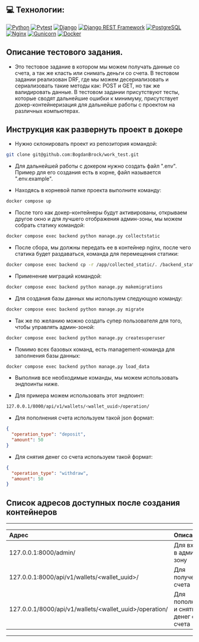 ## 💻 Технологии:
[![Python](https://img.shields.io/badge/-Python-464646?style=flat&logo=Python&logoColor=56C0C0&color=008080)](https://www.python.org/)
[![Pytest](https://img.shields.io/badge/-Pytest-464646?style=flat&logo=Pytest&logoColor=56C0C0&color=008080)](https://docs.pytest.org/en/stable/)
[![Django](https://img.shields.io/badge/-Django-464646?style=flat&logo=Django&logoColor=56C0C0&color=008080)](https://www.djangoproject.com/)
[![Django REST Framework](https://img.shields.io/badge/-Django%20REST%20Framework-464646?style=flat&logo=Django%20REST%20Framework&logoColor=56C0C0&color=008080)](https://www.django-rest-framework.org/)
[![PostgreSQL](https://img.shields.io/badge/-PostgreSQL-464646?style=flat&logo=PostgreSQL&logoColor=56C0C0&color=008080)](https://www.postgresql.org/)
[![Nginx](https://img.shields.io/badge/-NGINX-464646?style=flat&logo=NGINX&logoColor=56C0C0&color=008080)](https://nginx.org/ru/)
[![Gunicorn](https://img.shields.io/badge/-gunicorn-464646?style=flat&logo=gunicorn&logoColor=56C0C0&color=008080)](https://gunicorn.org/)
[![Docker](https://img.shields.io/badge/-Docker-464646?style=flat&logo=Docker&logoColor=56C0C0&color=008080)](https://www.docker.com/)

## Описание тестового задания.

- Это тестовое задание в котором мы можем получать данные со счета, 
а так же класть или снимать деньги со счета. В тестовом задании 
реализован DRF, где мы можем десериализовать и сериализовать такие 
методы как: POST и GET, но так же валидировать данные. 
В тестовом задании присутствуют тесты, которые сводят 
дальнейшие ошибки к минимуму, присутствует докер-контейнеризация 
для дальнейше работы с проектом на различных компьютерах.

## Инструкция как развернуть проект в докере

- Нужно склонировать проект из репозитория командой:
```bash
git clone git@github.com:BogdanBrock/work_test.git
```
- Для дальнейшей работы с докером нужно создать файл ".env".
Пример для его создания есть в корне, файл называется ".env.example".

- Находясь в корневой папке проекта выполните команду:
```bash
docker compose up
```

- После того как докер-контейнеры будут активированы, 
открываем другое окно и для лучшего отображения админ-зоны, 
мы можем собрать статику командой:
```bash
docker compose exec backend python manage.py collectstatic
```

- После сбора, мы должны передать ее в контейнер nginx,
после чего статика будет раздаваться, команда для
перемещения статики:
```bash
docker compose exec backend cp -r /app/collected_static/. /backend_static/static/
```

- Применение миграций командой:
```bash
docker compose exec backend python manage.py makemigrations
```

- Для создания базы данных мы
используем следующую команду:
```bash
docker compose exec backend python manage.py migrate
```

- Так же по желанию можно создать супер пользователя
для того, чтобы управлять админ-зоной:
```bash
docker compose exec backend python manage.py createsuperuser
```

- Помимо всех базовых команд, есть management-команда
для заполнения базы данных:
```bash
docker compose exec backend python manage.py load_data 
```

- Выполнив все необходимые команды,
мы можем использовать эндпоинты ниже.

- Для примера можем использовать этот эндпоинт:
```bash
127.0.0.1/8000/api/v1/wallets/<wallet_uuid>/operation/
```
- Для пополнения счета используем такой json формат:
```json
{
  "operation_type": "deposit",
  "amount": 50
}
```
- Для снятия денег со счета используем такой формат:
```json
{
  "operation_type": "withdraw",
  "amount": 50
}
```

## Список адресов доступных после создания контейнеров
--------------------------------------------------------------------------------------------------------
|                           Адрес                             |              Описание                  |
|:------------------------------------------------------------|:---------------------------------------|
| 127.0.0.1:8000/admin/                                       | Для входа в админ-зону                 |
| 127.0.0.1:8000/api/v1/wallets/<wallet_uuid>/                | Для получения счета                    |
| 127.0.0.1/8000/api/v1/wallets/<wallet_uuid>/operation/      | Для пополнения и снятия денег со счета |
--------------------------------------------------------------------------------------------------------
